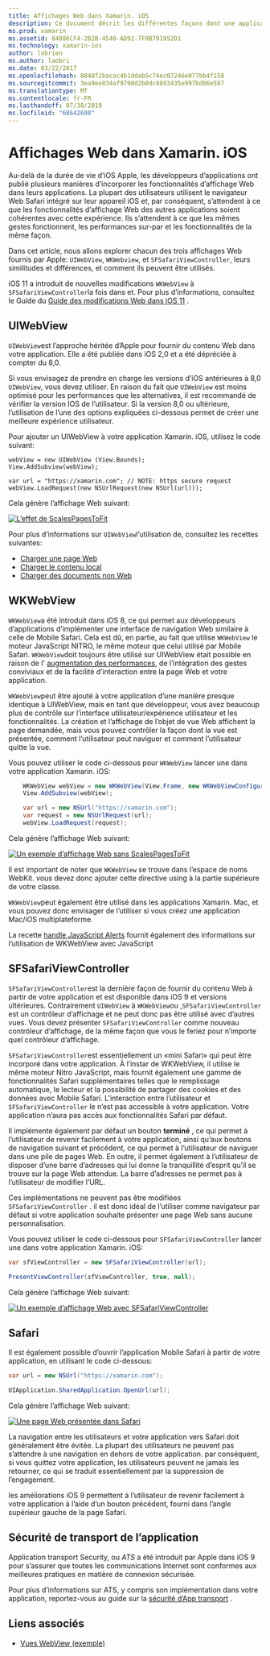 ```yaml
---
title: Affichages Web dans Xamarin. iOS
description: Ce document décrit les différentes façons dont une application Xamarin. iOS peut afficher du contenu Web. Il aborde UIWebView, WKWebView, SFSafariViewController, Safari et la sécurité de transport d’application.
ms.prod: xamarin
ms.assetid: 84886CF4-2B2B-4540-AD92-7F0B791952D1
ms.technology: xamarin-ios
author: lobrien
ms.author: laobri
ms.date: 03/22/2017
ms.openlocfilehash: 8848f2bacac4b1ddab5c74ec07246e077bb4f158
ms.sourcegitcommit: 3ea9ee034af9790d2b0dc0893435e997bd06e587
ms.translationtype: MT
ms.contentlocale: fr-FR
ms.lasthandoff: 07/30/2019
ms.locfileid: "68642698"
---
```

# <a name="web-views-in-xamarinios"></a>Affichages Web dans Xamarin. iOS

Au-delà de la durée de vie d’iOS Apple, les développeurs d’applications ont publié plusieurs manières d’incorporer les fonctionnalités d’affichage Web dans leurs applications. La plupart des utilisateurs utilisent le navigateur Web Safari intégré sur leur appareil iOS et, par conséquent, s’attendent à ce que les fonctionnalités d’affichage Web des autres applications soient cohérentes avec cette expérience. Ils s’attendent à ce que les mêmes gestes fonctionnent, les performances sur-par et les fonctionnalités de la même façon.

Dans cet article, nous allons explorer chacun des trois affichages Web fournis par Apple: `UIWebView`, `WKWebview`, et `SFSafariViewController`, leurs similitudes et différences, et comment ils peuvent être utilisés. 

iOS 11 a introduit de nouvelles modifications `WKWebView` à `SFSafariViewController`la fois dans et. Pour plus d’informations, consultez le Guide du [Guide des modifications Web dans iOS 11](~/ios/platform/introduction-to-ios11/web.md) .

## <a name="uiwebview"></a>UIWebView

`UIWebView`est l’approche héritée d’Apple pour fournir du contenu Web dans votre application. Elle a été publiée dans iOS 2,0 et a été dépréciée à compter du 8,0.

Si vous envisagez de prendre en charge les versions d’iOS antérieures à 8,0 `UIWebView`, vous devez utiliser. En raison du fait que `UIWebView` est moins optimisé pour les performances que les alternatives, il est recommandé de vérifier la version IOS de l’utilisateur. Si la version 8,0 ou ultérieure, l’utilisation de l’une des options expliquées ci-dessous permet de créer une meilleure expérience utilisateur.
 
Pour ajouter un UIWebView à votre application Xamarin. iOS, utilisez le code suivant:
 
```
webView = new UIWebView (View.Bounds);
View.AddSubview(webView);

var url = "https://xamarin.com"; // NOTE: https secure request
webView.LoadRequest(new NSUrlRequest(new NSUrl(url)));
```

Cela génère l’affichage Web suivant:

[![](uiwebview-images/webview.png "L’effet de ScalesPagesToFit")](uiwebview-images/webview.png#lightbox)

Pour plus d’informations sur `UIWebView`l’utilisation de, consultez les recettes suivantes:


- [Charger une page Web](https://github.com/xamarin/recipes/tree/master/Recipes/ios/content_controls/web_view/load_a_web_page)
- [Charger le contenu local](https://github.com/xamarin/recipes/tree/master/Recipes/ios/content_controls/web_view/load_local_content)
- [Charger des documents non Web](https://github.com/xamarin/recipes/tree/master/Recipes/ios/content_controls/web_view/load_non-web_documents)

## <a name="wkwebview"></a>WKWebView

`WKWebView`a été introduit dans iOS 8, ce qui permet aux développeurs d’applications d’implémenter une interface de navigation Web similaire à celle de Mobile Safari. Cela est dû, en partie, au fait que utilise `WKWebView` le moteur JavaScript NITRO, le même moteur que celui utilisé par Mobile Safari. `WKWebView`doit toujours être utilisé sur UIWebView était possible en raison de l' [augmentation des performances](http://blog.initlabs.com/post/100113463211/wkwebview-vs-uiwebview), de l’intégration des gestes conviviaux et de la facilité d’interaction entre la page Web et votre application.
  
`WKWebView`peut être ajouté à votre application d’une manière presque identique à UIWebView, mais en tant que développeur, vous avez beaucoup plus de contrôle sur l’interface utilisateur/expérience utilisateur et les fonctionnalités. La création et l’affichage de l’objet de vue Web affichent la page demandée, mais vous pouvez contrôler la façon dont la vue est présentée, comment l’utilisateur peut naviguer et comment l’utilisateur quitte la vue.  

Vous pouvez utiliser le code ci-dessous pour `WKWebView` lancer une dans votre application Xamarin. iOS:

```csharp
    WKWebView webView = new WKWebView(View.Frame, new WKWebViewConfiguration());
    View.AddSubview(webView);

    var url = new NSUrl("https://xamarin.com");
    var request = new NSUrlRequest(url);
    webView.LoadRequest(request);
```

Cela génère l’affichage Web suivant:

[![](uiwebview-images/wkwebview.png "Un exemple d’affichage Web sans ScalesPagesToFit")](uiwebview-images/wkwebview.png#lightbox)

Il est important de noter que `WKWebView` se trouve dans l’espace de noms WebKit. vous devez donc ajouter cette directive using à la partie supérieure de votre classe.

`WKWebView`peut également être utilisé dans les applications Xamarin. Mac, et vous pouvez donc envisager de l’utiliser si vous créez une application Mac/iOS multiplateforme.

La recette [handle JavaScript Alerts](https://github.com/xamarin/recipes/tree/master/Recipes/ios/content_controls/web_view/handle_javascript_alerts) fournit également des informations sur l’utilisation de WKWebView avec JavaScript

<a name="safariviewcontroller" />

## <a name="sfsafariviewcontroller"></a>SFSafariViewController
 
 `SFSafariViewController`est la dernière façon de fournir du contenu Web à partir de votre application et est disponible dans iOS 9 et versions ultérieures. Contrairement `UIWebView` à `WKWebView`ou ,`SFSafariViewController` est un contrôleur d’affichage et ne peut donc pas être utilisé avec d’autres vues. Vous devez présenter `SFSafariViewController` comme nouveau contrôleur d’affichage, de la même façon que vous le feriez pour n’importe quel contrôleur d’affichage.
 
 `SFSafariViewController`est essentiellement un «mini Safari» qui peut être incorporé dans votre application. À l’instar de WKWebView, il utilise le même moteur Nitro JavaScript, mais fournit également une gamme de fonctionnalités Safari supplémentaires telles que le remplissage automatique, le lecteur et la possibilité de partager des cookies et des données avec Mobile Safari. L’interaction entre l’utilisateur et `SFSafariViewController` le n’est pas accessible à votre application. Votre application n’aura pas accès aux fonctionnalités Safari par défaut.
 
Il implémente également par défaut un bouton **terminé** , ce qui permet à l’utilisateur de revenir facilement à votre application, ainsi qu’aux boutons de navigation suivant et précédent, ce qui permet à l’utilisateur de naviguer dans une pile de pages Web. En outre, il permet également à l’utilisateur de disposer d’une barre d’adresses qui lui donne la tranquillité d’esprit qu’il se trouve sur la page Web attendue. La barre d’adresses ne permet pas à l’utilisateur de modifier l’URL. 

Ces implémentations ne peuvent pas être modifiées `SFSafariViewController` . il est donc idéal de l’utiliser comme navigateur par défaut si votre application souhaite présenter une page Web sans aucune personnalisation.

Vous pouvez utiliser le code ci-dessous pour `SFSafariViewController` lancer une dans votre application Xamarin. iOS:

```csharp
var sfViewController = new SFSafariViewController(url);

PresentViewController(sfViewController, true, null);
```

Cela génère l’affichage Web suivant:

[![](uiwebview-images/sfsafariviewcontroller.png "Un exemple d’affichage Web avec SFSafariViewController")](uiwebview-images/sfsafariviewcontroller.png#lightbox)

## <a name="safari"></a>Safari

Il est également possible d’ouvrir l’application Mobile Safari à partir de votre application, en utilisant le code ci-dessous:

```csharp
var url = new NSUrl("https://xamarin.com");

UIApplication.SharedApplication.OpenUrl(url);

```

Cela génère l’affichage Web suivant:

[![](uiwebview-images/safari.png "Une page Web présentée dans Safari")](uiwebview-images/safari.png#lightbox)

La navigation entre les utilisateurs et votre application vers Safari doit généralement être évitée. La plupart des utilisateurs ne peuvent pas s’attendre à une navigation en dehors de votre application. par conséquent, si vous quittez votre application, les utilisateurs peuvent ne jamais les retourner, ce qui se traduit essentiellement par la suppression de l’engagement.

les améliorations iOS 9 permettent à l’utilisateur de revenir facilement à votre application à l’aide d’un bouton précédent, fourni dans l’angle supérieur gauche de la page Safari.

## <a name="app-transport-security"></a>Sécurité de transport de l’application

Application transport Security, ou *ATS* a été introduit par Apple dans iOS 9 pour s’assurer que toutes les communications Internet sont conformes aux meilleures pratiques en matière de connexion sécurisée.

Pour plus d’informations sur ATS, y compris son implémentation dans votre application, reportez-vous au guide sur la [sécurité d’App transport](~/ios/app-fundamentals/ats.md) .

## <a name="related-links"></a>Liens associés

- [Vues WebView (exemple)](https://docs.microsoft.com/samples/xamarin/ios-samples/webview)
